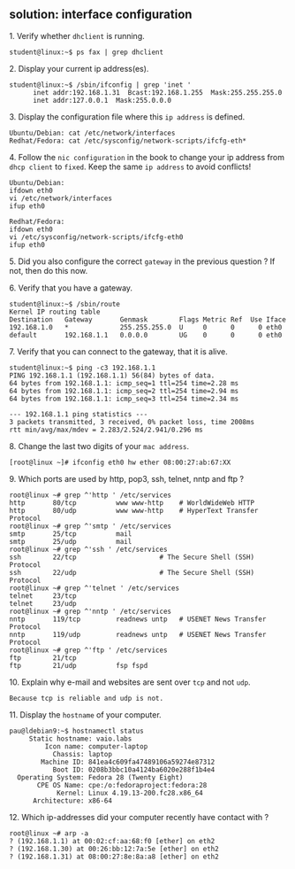 ## solution: interface configuration

1\. Verify whether `dhclient` is running.

    student@linux:~$ ps fax | grep dhclient

2\. Display your current ip address(es).

    student@linux:~$ /sbin/ifconfig | grep 'inet '
          inet addr:192.168.1.31  Bcast:192.168.1.255  Mask:255.255.255.0
          inet addr:127.0.0.1  Mask:255.0.0.0

3\. Display the configuration file where this `ip address` is defined.

    Ubuntu/Debian: cat /etc/network/interfaces
    Redhat/Fedora: cat /etc/sysconfig/network-scripts/ifcfg-eth*

4\. Follow the `nic configuration` in the book to change your ip address
from `dhcp client` to `fixed`. Keep the same `ip address` to avoid
conflicts!

    Ubuntu/Debian:
    ifdown eth0
    vi /etc/network/interfaces
    ifup eth0

    Redhat/Fedora:
    ifdown eth0
    vi /etc/sysconfig/network-scripts/ifcfg-eth0
    ifup eth0

5\. Did you also configure the correct `gateway` in the previous
question ? If not, then do this now.

6\. Verify that you have a gateway.

    student@linux:~$ /sbin/route
    Kernel IP routing table
    Destination   Gateway       Genmask        Flags Metric Ref  Use Iface
    192.168.1.0   *             255.255.255.0  U     0      0      0 eth0
    default       192.168.1.1   0.0.0.0        UG    0      0      0 eth0

7\. Verify that you can connect to the gateway, that it is alive.

    student@linux:~$ ping -c3 192.168.1.1
    PING 192.168.1.1 (192.168.1.1) 56(84) bytes of data.
    64 bytes from 192.168.1.1: icmp_seq=1 ttl=254 time=2.28 ms
    64 bytes from 192.168.1.1: icmp_seq=2 ttl=254 time=2.94 ms
    64 bytes from 192.168.1.1: icmp_seq=3 ttl=254 time=2.34 ms

    --- 192.168.1.1 ping statistics ---
    3 packets transmitted, 3 received, 0% packet loss, time 2008ms
    rtt min/avg/max/mdev = 2.283/2.524/2.941/0.296 ms

8\. Change the last two digits of your `mac address`.

    [root@linux ~]# ifconfig eth0 hw ether 08:00:27:ab:67:XX

9\. Which ports are used by http, pop3, ssh, telnet, nntp and ftp ?

    root@linux ~# grep ^'http ' /etc/services 
    http       80/tcp          www www-http    # WorldWideWeb HTTP
    http       80/udp          www www-http    # HyperText Transfer Protocol
    root@linux ~# grep ^'smtp ' /etc/services 
    smtp       25/tcp          mail
    smtp       25/udp          mail
    root@linux ~# grep ^'ssh ' /etc/services 
    ssh        22/tcp                     # The Secure Shell (SSH) Protocol
    ssh        22/udp                     # The Secure Shell (SSH) Protocol
    root@linux ~# grep ^'telnet ' /etc/services 
    telnet     23/tcp
    telnet     23/udp
    root@linux ~# grep ^'nntp ' /etc/services 
    nntp       119/tcp         readnews untp   # USENET News Transfer Protocol
    nntp       119/udp         readnews untp   # USENET News Transfer Protocol
    root@linux ~# grep ^'ftp ' /etc/services 
    ftp        21/tcp
    ftp        21/udp          fsp fspd

10\. Explain why e-mail and websites are sent over `tcp` and not `udp`.

    Because tcp is reliable and udp is not.

11\. Display the `hostname` of your computer.

    pau@ldebian9:~$ hostnamectl status  
         Static hostname: vaio.labs
             Icon name: computer-laptop
               Chassis: laptop
            Machine ID: 841ea4c609fa47489106a59274e87312
               Boot ID: 0208b3bbc10a4124ba6020e288f1b4e4
      Operating System: Fedora 28 (Twenty Eight)
           CPE OS Name: cpe:/o:fedoraproject:fedora:28
                Kernel: Linux 4.19.13-200.fc28.x86_64
          Architecture: x86-64

12\. Which ip-addresses did your computer recently have contact with ?

    root@linux ~# arp -a
    ? (192.168.1.1) at 00:02:cf:aa:68:f0 [ether] on eth2
    ? (192.168.1.30) at 00:26:bb:12:7a:5e [ether] on eth2
    ? (192.168.1.31) at 08:00:27:8e:8a:a8 [ether] on eth2

